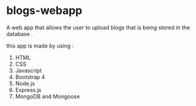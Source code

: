 # blogs-webapp

A web app that allows the user to upload blogs that is being stored in the database .

this app is made by using :
1. HTML
2. CSS
3. Javascript
4. Bootstrap 4
5. Node.js
6. Express.js
7. MongoDB and Mongoose
